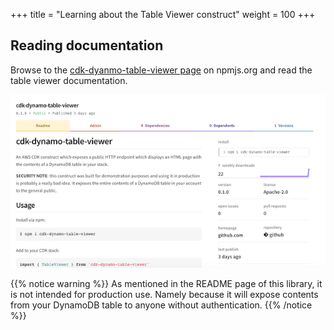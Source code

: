 +++
title = "Learning about the Table Viewer construct"
weight = 100
+++

## Reading documentation

Browse to the [cdk-dyanmo-table-viewer
page](https://www.npmjs.com/package/cdk-dynamo-table-viewer) on npmjs.org and
read the table viewer documentation.

![](./table-viewer-npm.png)

{{% notice warning %}}
As mentioned in the README page of this library, it is not intended for production use. Namely because
it will expose contents from your DynamoDB table to anyone without authentication.
{{% /notice %}}

